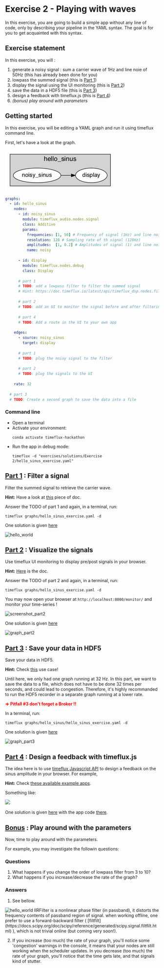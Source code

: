 # Exercise 2 - Playing with waves

In this exercise, you are going to build a simple app without any line of code, only by describing your pipeline in the YAML syntax. 
The goal is for you to get acquainted with this syntax. 


## Exercise statement
In this exercise, you will : 

1. generate a noisy signal : sum a carrier wave of 1Hz and line noie of 50Hz (this has already been done for you) <br>
1. lowpass the summed signal (this is [Part 1](#part_1))
1. display the signal using the UI monitoring (this is [Part 2](#part_2))
1. save the data in a HDF5 file (this is [Part 3](#part_3))
1. design a feedback with timeflux.js (this is [Part 4](#part_4))
1. *(bonus) play around with parameters*

## Getting started

In this exercise, you will be editing a YAML graph and run it using timeflux command line. 

First, let's have a look at the graph. 

<img src="img/hello_sinus_exercise.png" alt='graph_exercise'>

```yaml
graphs:
  - id: hello_sinus
    nodes:
      - id: noisy_sinus
        module: timeflux_audio.nodes.signal
        class: Additive
        params: 
          frequencies: [1, 50] # Frequency of signal (1Hz) and line noise (50Hz)
          resolution: 128 # Sampling rate of th signal (128Hz)
          amplitudes:  [1, 0.2] # Amplitudes of signal (1) and line noise (0.2)
          name: noisy

      - id: display
        module: timeflux.nodes.debug
        class: Display

      # part 1
      # TODO: add a lowpass filter to filter the summed signal
      # Hint: https://doc.timeflux.io/latest/api/timeflux_dsp.nodes.filters.html

      # part 2
      # TODO: add an UI to monitor the signal before and after filtering
      
      # part 4
      # TODO: Add a route in the UI to your own app

    edges:
      - source: noisy_sinus
        target: display

      # part 1
      # TODO: plug the noisy signal to the filter

      # part 2
      # TODO: plug the signals to the UI

    rate: 32

  # part 3
  # TODO: Create a second graph to save the data into a file
```


### Command line 
- Open a terminal 
- Activate your environment:  
	```
	conda activate timeflux-hackathon
	```
- Run the app in debug mode: 
	```
	timeflux -d "exercises/solutions/Exercise 2/hello_sinus_exercise.yaml"
  ```

## <a href='#part_1'>Part 1</a> : Filter a signal 
Filter the summed signal to retrieve the carrier wave. 

**Hint:** Have a look at [this](https://doc.timeflux.io/projects/timeflux-dsp/en/stable/api/timeflux_dsp/nodes/filters/index.html) piece of doc.

Answer the TODO of part 1 and again, in a terminal, run:

```
timeflux graphs/hello_sinus_exercise.yaml -d
```


One solution is given [here](./solutions/Exercise%2/hello_sinus_solution_part1.yaml)

<img src="img/hello_sinus_solution_part1.png" alt='hello_world'>


## <a href='#part_2'>Part 2</a> :  Visualize the signals   
Use timeflux UI monitoring to display pre/post signals in your browser.

**Hint:** [Here](https://doc.timeflux.io/projects/timeflux-ui/en/stable/) is the doc.

Answer the TODO of part 2 and again, in a terminal, run:

```
timeflux graphs/hello_sinus_exercise.yaml -d
```

You may now open your browser at `http://localhost:8000/monitor/` and monitor your time-series ! 


<img src="img/hello_sinus.gif" alt='screenshot_part2'>


One solution is given [here](./solutions/Exercise%2/hello_sinus_solution_part3.yaml)

<img src="img/hello_sinus_solution_part2.png" alt='graph_part2'>


## <a href='#part_3'>Part 3</a> : Save your data in HDF5

Save your data in HDF5. <br>

**Hint:** Check [this](https://doc.timeflux.io/latest/usage/use_case.html) use case!

<div class="alert alert-info">
Until here, we only had one graph running at 32 Hz. In this part, we want to save the data to a file, which does not have to be done 32 times per seconds, and could lead to congestion. Therefore, it's highly recommanded to run the HDF5 recorder in a separate graph running at a lower rate.
</div>

<span style="color:red">**=> Pitfall #3 don't forget a Broker !!**</span>


In a terminal, run:

```
timeflux graphs/hello_sinus/hello_sinus_exercise.yaml -d
```

One solution is given [here](./solutions/Exercise%2/hello_sinus_solution_part3.yaml)

<img src="img/hello_sinus_solution_part3.png" alt='graph_part3'>


## <a href='#part_4'>Part 4</a> : Design a feedback with timeflux.js  

The idea here is to use [timeflux Javascript API](https://github.com/timeflux/timeflux_ui/blob/master/timeflux_ui/www/common/assets/js/timeflux.js)
 to design a feedback on the sinus amplitude in your browser. 
 For example, 
 
**Hint:** Check [these available example apps](https://github.com/timeflux/timeflux_ui/tree/master/apps).
 
 Something like: 
 
 <img src="img/hello_sinus_ui.gif" width="60%">

 
 One solution is given [here](./solutions/Exercise%2/hello_sinus_solution_part4.yaml) with the app code [there](./solutions/Exercise%2/app).

## <a href='#bonus'>Bonus</a> : Play around with the parameters

Now, time to play around with the parameters. 

For example, you may investigate the followin questions: 

### Questions
1.  What happens if you change the order of lowpass filter from 3 to 10? 
2.  What happens if you increase/decrease the rate of the graph? 

### Answers
1.  See bellow. 
<img src="img/hello_sinus_phaseshift_screenshot.png" alt='hello_world'>
IIRFilter is a nonlinear phase filter (in passband), it distorts the frequency contents of passband region of signal.
when working offline, one prefer to use a forward-backward filter ( [filtfilt](https://docs.scipy.org/doc/scipy/reference/generated/scipy.signal.filtfilt.html) ), which is not trivial online (but coming very soon!). 


2.  If you increase (too much) the rate of your graph, you'll notice some 'congestion' warnings in the console, it means that your nodes are still working when the scheduler updates. 
    In you decrease (too much) the rate of your graph, you'll notice that the time gets late, and that signals kind of stutter. 
